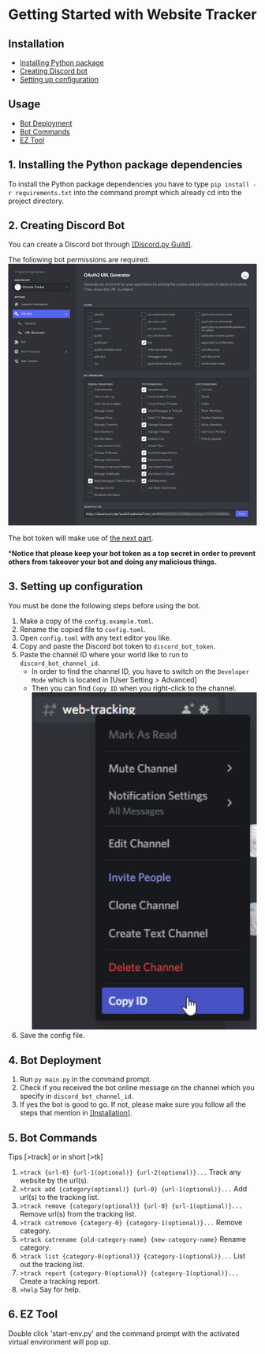 # Getting Started with Website Tracker

## Installation
- [Installing Python package](#installing-python-package)
- [Creating Discord bot](#creating-discord-bot)
- [Setting up configuration](#setting-up-configuration)

## Usage
- [Bot Deployment](#bot-deployment)
- [Bot Commands](#bot-commands)
- [EZ Tool](#ez-tool)

<a name="installing-python-package"></a>
## 1. Installing the Python package dependencies

To install the Python package dependencies you have to type `pip install -r requirements.txt` into the command prompt which already cd into the project directory.


<a name="creating-discord-bot"></a>
## 2. Creating Discord Bot

You can create a Discord bot through [[Discord.py Guild]](https://discordpy.readthedocs.io/en/stable/discord.html).

The following bot permissions are required.
   <img alt="Discord Bot Permission Requirement" src="docs/imgs/discord-bot-permission-requirement.png" width="600"></img>

The bot token will make use of [the next part](#setting-up-configuration).

***Notice that please keep your bot token as a top secret in order to prevent others from takeover your bot and doing any malicious things.**

<a name="setting-up-configuration"></a>
## 3. Setting up configuration

You must be done the following steps before using the bot.

1. Make a copy of the `config.example.toml`.
2. Rename the copied file to `config.toml`.
3. Open `config.toml` with any text editor you like.
4. Copy and paste the Discord bot token to `discord_bot_token`.
5. Paste the channel ID where your world like to run to `discord_bot_channel_id`.
   * In order to find the channel ID, you have to switch on the `Developer Mode` which is located in [User Setting > Advanced]
   * Then you can find `Copy ID` when you right-click to the channel.
     <img alt="Discord Copy Channel ID" src="docs/imgs/discord-copy-channel-id.png" width="600"></img>
6. Save the config file.

<a name="bot-deployment"></a>
## 4. Bot Deployment

1. Run `py main.py` in the command prompt.
2. Check if you received the bot online message on the channel which you specify in `discord_bot_channel_id`.
3. If yes the bot is good to go. If not, please make sure you follow all the steps that mention in [[Installation]](#installing-python-package).

<a name="bot-commands"></a>
## 5. Bot Commands

Tips [>track] or in short [>tk]

1. `>track {url-0} {url-1(optional)} {url-2(optional)}...` Track any website by the url(s).
2. `>track add {category(optional)} {url-0} {url-1(optional)}...` Add url(s) to the tracking list.
3. `>track remove {category(optional)} {url-0} {url-1(optional)}...` Remove url(s) from the tracking list.
4. `>track catremove {category-0} {category-1(optional)}...` Remove category.
5. `>track catrename {old-category-name} {new-category-name}` Rename category.
6. `>track list {category-0(optional)} {category-1(optional)}...` List out the tracking list.
7. `>track report {category-0(optional)} {category-1(optional)}...` Create a tracking report.
8. `>help` Say for help.


<a name="ez-tool"></a>
## 6. EZ Tool

Double click 'start-env.py' and the command prompt with the activated virtual environment will pop up.